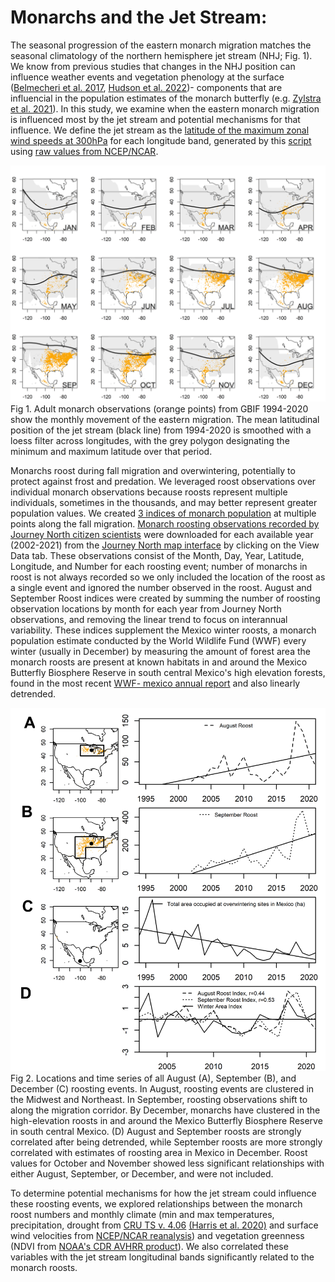 # Monarchs and the Jet Stream:

The seasonal progression of the eastern monarch migration matches the seasonal climatology of the northern hemisphere jet stream (NHJ; Fig. 1). We know from previous studies that changes in the NHJ position can influence weather events and vegetation phenology at the surface ([Belmecheri et al. 2017](https://doi.org/10.1175/EI-D-16-0023.1), [Hudson et al. 2022](https://doi.org/10.1002/joc.7553))- components that are influencial in the population estimates of the monarch butterfly (e.g. [Zylstra et al. 2021](https://doi.org/10.1038/s41559-021-01504-1)). In this study, we examine when the eastern monarch migration is influenced most by the jet stream and potential mechanisms for that influence. We define the jet stream as the [latitude of the maximum zonal wind speeds at 300hPa](data/processed/NHJ_position_global_1948jan-2022apr_ncepncar.txt) for each longitude band, generated by this [script](/scripts/generate_nhjposition_bylongitude.R) using [raw values from NCEP/NCAR](/data/raw/uwnd.mon.mean_NCEPNCAR_pressurelevels_1948jan2022apr.nc). 

![Monthly monarch and jet stream movement](/figures/allmonths_gbifcentroid_jetpos.png)
Fig 1. Adult monarch observations (orange points) from GBIF 1994-2020 show the monthly movement of the eastern migration. The mean latitudinal position of the jet stream (black line) from 1994-2020 is smoothed with a loess filter across longitudes, with the grey polygon designating the minimum and maximum latitude over that period.
<!-- need to add legend to this; convert to ggplot -->

Monarchs roost during fall migration and overwintering, potentially to protect against frost and predation. We leveraged roost observations over individual monarch observations because roosts represent multiple individuals, sometimes in the thousands, and may better represent greater population values. We created [3 indices of monarch population](/data/processed/MonarchTimeSeries.csv) at multiple points along the fall migration. [Monarch roosting observations recorded by Journey North citizen scientists](/data/raw/monarch_journeynorth_Fall_Roost.csv) were downloaded for each available year (2002-2021) from the [Journey North map interface](https://maps.journeynorth.org/map/?map=monarch-roost-fall&year=2021) by clicking on the View Data tab. These observations consist of the Month, Day, Year, Latitude, Longitude, and Number for each roosting event; number of monarchs in roost is not always recorded so we only included the location of the roost as a single event and ignored the number observed in the roost. August and September Roost indices were created by summing the number of roosting observation locations by month for each year from Journey North observations, and removing the linear trend to focus on interannual variability. These indices supplement the Mexico winter roosts, a monarch population estimate conducted by the World Wildlife Fund (WWF) every winter (usually in December) by measuring the amount of forest area the monarch roosts are present at known habitats in and around the Mexico Butterfly Biosphere Reserve in south central Mexico's high elevation forests, found in the most recent [WWF- mexico annual report](https://files.worldwildlife.org/wwfcmsprod/files/Publication/file/7907txsoa8_Monarch_Butterfly_Survey_2021_2022_May24_2022_.pdf) and also linearly detrended. 

![3 monarch roosting time series](/figures/jnroost89_mx_mapsanddetrendedtimeseries2.png)
Fig 2. Locations and time series of all August (A), September (B), and December (C) roosting events. In August, roosting events are clustered in the Midwest and Northeast. In September, roosting observations shift to along the migration corridor. By December, monarchs have clustered in the high-elevation roosts in and around the Mexico Butterfly Biosphere Reserve in south central Mexico. (D) August and September roosts are strongly correlated after being detrended, while September roosts are more strongly correlated with estimates of roosting area in Mexico in December. Roost values for October and November showed less significant relationships with either August, September, or December, and were not included.
 
To determine potential mechanisms for how the jet stream could influence these roosting events, we explored relationships between the monarch roost numbers and monthly climate (min and max temperatures, precipitation, drought from [CRU TS v. 4.06](https://crudata.uea.ac.uk/cru/data/hrg/) [(Harris et al. 2020)](https://doi.org/10.1038/s41597-020-0453-3) and surface wind velocities from [NCEP/NCAR reanalysis](https://www.psl.noaa.gov/data/gridded/data.ncep.reanalysis.derived.surface.html)) and vegetation greenness (NDVI from [NOAA's CDR AVHRR product](https://www.ncei.noaa.gov/access/metadata/landing-page/bin/iso?id=gov.noaa.ncdc:C01558)). We also correlated these variables with the jet stream longitudinal bands significantly related to the monarch roosts.

<!-- Need to point to data files in Repo

## Data, sources and citations:
### Monarch Data
### Climate Data <!-- <h1 align="center">Climate Data</h1> 
#### Surface temperature (max,min), precipitation, drought
#### u and v wind velocities at the surface and multiple pressure levels
NCEP/NCAR reanalysis project (2.5 degree, monthly aggregates)
[Surface](https://www.psl.noaa.gov/data/gridded/data.ncep.reanalysis.derived.surface.html)
[Pressure Levels](https://psl.noaa.gov/data/gridded/data.ncep.reanalysis.pressure.html)

 -->

<!-- Kalnay et al.,The NCEP/NCAR 40-year reanalysis project, Bull. Amer. Meteor. Soc., 77, 437-470, 1996.
Please note: If you acquire NCEP Reanalysis Derived data products from PSL, we ask that you acknowledge us in your use of the data. This may be done by including text such as NCEP Reanalysis Derived data provided by the NOAA/OAR/ESRL PSL, Boulder, Colorado, USA, from their Web site at / in any documents or publications using these data. We would also appreciate receiving a copy of the relevant publications. -->
